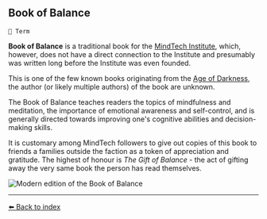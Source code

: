 ## Book of Balance

`📑 Term`

**Book of Balance** is a traditional book for the [MindTech Institute](../refs/mindtech_institute.md), which, however, does not have a direct connection to the Institute and presumably was written long before the Institute was even founded.

This is one of the few known books originating from the [Age of Darkness](../refs/age_of_darkness.md), the author (or likely multiple authors) of the book are unknown.

The Book of Balance teaches readers the topics of mindfulness and meditation, the importance of emotional awareness and self-control, and is generally directed towards improving one's cognitive abilities and decision-making skills.

It is customary among MindTech followers to give out copies of this book to friends a families outside the faction as a token of appreciation and gratitude. The highest of honour is *The Gift of Balance* - the act of gifting away the very same book the person has read themselves.

![Modern edition of the Book of Balance](../i/book_of_balance.png)


----------
[⬅️ Back to index](../#b710_s)